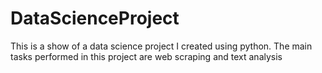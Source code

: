 # DataScienceProject
This is a show of a data science project I created using python. The main tasks performed in this project are web scraping and text analysis
